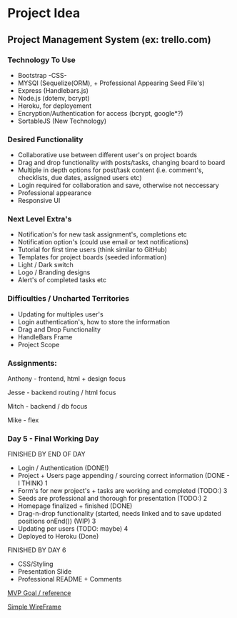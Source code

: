 # Project Idea
## Project Management System (ex: trello.com)
### Technology To Use
* Bootstrap -CSS-  
* MYSQl (Sequelize(ORM), + Professional Appearing Seed File's)
* Express (Handlebars.js)
* Node.js (dotenv, bcrypt)
* Heroku, for deployement
* Encryption/Authentication for access (bcrypt, google*?)
* SortableJS (New Technology)

### Desired Functionality
* Collaborative use between different user's on project boards
* Drag and drop functionality with posts/tasks, changing board to board
* Multiple in depth options for post/task content (i.e. comment's, checklists, due dates, assigned users etc)
* Login required for collaboration and save, otherwise not neccessary
* Professional appearance 
* Responsive UI

### Next Level Extra's
* Notification's for new task assignment's, completions etc
* Notification option's (could use email or text notifications)
* Tutorial for first time users (think similar to GitHub) 
* Templates for project boards (seeded information)
* Light / Dark switch
* Logo / Branding designs
* Alert's of completed tasks etc

### Difficulties / Uncharted Territories
* Updating for multiples user's 
* Login authentication's, how to store the information
* Drag and Drop Functionality
* HandleBars Frame
* Project Scope

### Assignments:

Anthony - frontend, html + design focus

Jesse - backend routing / html focus

Mitch - backend / db focus

Mike - flex


### Day 5 - Final Working Day
FINISHED BY END OF DAY
* Login / Authentication (DONE!)
* Project + Users page appending / sourcing correct information (DONE - I THINK) 1
* Form's for new project's + tasks are working and completed (TODO:) 3
* Seeds are professional and thorough for presentation (TODO:) 2
* Homepage finalized + finished (DONE)
* Drag-n-drop functionality (started, needs linked and to save updated positions onEnd()) (WIP) 3
* Updating per users (TODO: maybe) 4
* Deployed to Heroku (Done)

FINISHED BY DAY 6
* CSS/Styling
* Presentation Slide
* Professional README + Comments



[MVP Goal / reference](https://kanbanflow.com/)

[Simple WireFrame](https://docs.google.com/presentation/d/1TeOepEL9TuoyOichqtosXRYTOqUkCyeTl7oAkW3Yi5U/edit?usp=sharing)



